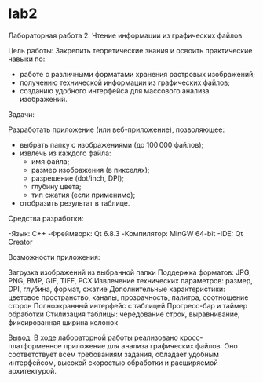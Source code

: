 # lab2
Лабораторная работа 2. Чтение информации из графических файлов

Цель работы: Закрепить теоретические знания и освоить практические навыки по:
- работе с различными форматами хранения растровых изображений;
- получению технической информации из графических файлов;
- созданию удобного интерфейса для массового анализа изображений.

Задачи:

Разработать приложение (или веб-приложение), позволяющее:
- выбрать папку с изображениями (до 100 000 файлов);
- извлечь из каждого файла:
  - имя файла;
  - размер изображения (в пикселях);
  - разрешение (dot/inch, DPI);
  - глубину цвета;
  - тип сжатия (если применимо);
- отобразить результат в таблице.

Средства разработки:

-Язык: C++
-Фреймворк: Qt 6.8.3
-Компилятор: MinGW 64-bit
-IDE: Qt Creator

Возможности приложения:

Загрузка изображений из выбранной папки
Поддержка форматов: JPG, PNG, BMP, GIF, TIFF, PCX
Извлечение технических параметров: размер, DPI, глубина, формат, сжатие
Дополнительные характеристики: цветовое пространство, каналы, прозрачность, палитра, соотношение сторон
Полноэкранный интерфейс с таблицей
Прогресс-бар и таймер обработки
Стилизация таблицы: чередование строк, выравнивание, фиксированная ширина колонок

Вывод: В ходе лабораторной работы реализовано кросс-платформенное приложение для анализа графических файлов. Оно соответствует всем требованиям задания, обладает удобным интерфейсом, высокой скоростью обработки и расширяемой архитектурой.
